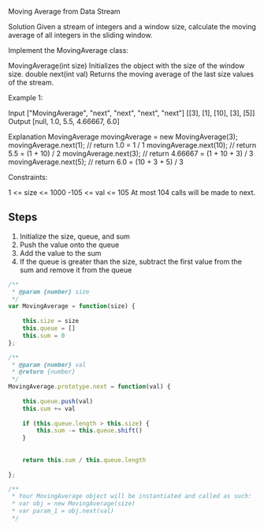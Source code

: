 Moving Average from Data Stream

Solution
Given a stream of integers and a window size, calculate the moving average of all integers in the sliding window.

Implement the MovingAverage class:

MovingAverage(int size) Initializes the object with the size of the window size.
double next(int val) Returns the moving average of the last size values of the stream.
 

Example 1:

Input
["MovingAverage", "next", "next", "next", "next"]
[[3], [1], [10], [3], [5]]
Output
[null, 1.0, 5.5, 4.66667, 6.0]

Explanation
MovingAverage movingAverage = new MovingAverage(3);
movingAverage.next(1); // return 1.0 = 1 / 1
movingAverage.next(10); // return 5.5 = (1 + 10) / 2
movingAverage.next(3); // return 4.66667 = (1 + 10 + 3) / 3
movingAverage.next(5); // return 6.0 = (10 + 3 + 5) / 3
 

Constraints:

1 <= size <= 1000
-105 <= val <= 105
At most 104 calls will be made to next.

## Steps

1. Initialize the size, queue, and sum
2. Push the value onto the queue
3. Add the value to the sum
4. If the queue is greater than the size, subtract the first value from the sum and remove it from the queue

```javascript
/**
 * @param {number} size
 */
var MovingAverage = function(size) {
    
    this.size = size
    this.queue = []
    this.sum = 0
};

/** 
 * @param {number} val
 * @return {number}
 */
MovingAverage.prototype.next = function(val) {
    
    this.queue.push(val)
    this.sum += val
    
    if (this.queue.length > this.size) {
        this.sum -= this.queue.shift()
    }
    
    
    return this.sum / this.queue.length
    
};

/** 
 * Your MovingAverage object will be instantiated and called as such:
 * var obj = new MovingAverage(size)
 * var param_1 = obj.next(val)
 */
```




